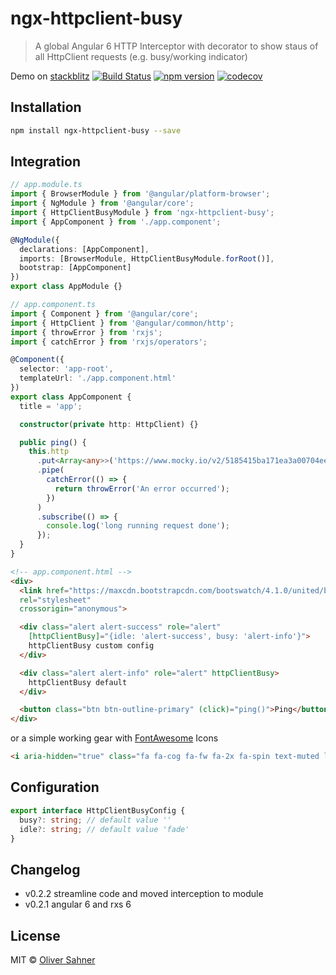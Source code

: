 # ngx-httpclient-busy

> A global Angular 6 HTTP Interceptor with decorator to show staus of all HttpClient requests (e.g. busy/working indicator)

Demo on [stackblitz](https://stackblitz.com/edit/angular-9ykyid?embed=1&file=src/app/app.component.html)
[![Build Status](https://travis-ci.org/osahner/ngx-httpclient-busy.svg?branch=master)](https://travis-ci.org/osahner/ngx-httpclient-busy)
[![npm version](https://badge.fury.io/js/ngx-httpclient-busy.svg)](https://badge.fury.io/js/ngx-httpclient-busy)
[![codecov](https://codecov.io/gh/osahner/ngx-httpclient-busy/branch/master/graph/badge.svg)](https://codecov.io/gh/osahner/ngx-httpclient-busy)

## Installation

```sh
npm install ngx-httpclient-busy --save
```

## Integration

```typescript
// app.module.ts
import { BrowserModule } from '@angular/platform-browser';
import { NgModule } from '@angular/core';
import { HttpClientBusyModule } from 'ngx-httpclient-busy';
import { AppComponent } from './app.component';

@NgModule({
  declarations: [AppComponent],
  imports: [BrowserModule, HttpClientBusyModule.forRoot()],
  bootstrap: [AppComponent]
})
export class AppModule {}
```

```typescript
// app.component.ts
import { Component } from '@angular/core';
import { HttpClient } from '@angular/common/http';
import { throwError } from 'rxjs';
import { catchError } from 'rxjs/operators';

@Component({
  selector: 'app-root',
  templateUrl: './app.component.html'
})
export class AppComponent {
  title = 'app';

  constructor(private http: HttpClient) {}

  public ping() {
    this.http
      .put<Array<any>>('https://www.mocky.io/v2/5185415ba171ea3a00704eed?mocky-delay=1s', {})
      .pipe(
        catchError(() => {
          return throwError('An error occurred');
        })
      )
      .subscribe(() => {
        console.log('long running request done');
      });
  }
}
```

```html
<!-- app.component.html -->
<div>
  <link href="https://maxcdn.bootstrapcdn.com/bootswatch/4.1.0/united/bootstrap.min.css"
  rel="stylesheet"
  crossorigin="anonymous">

  <div class="alert alert-success" role="alert"
    [httpClientBusy]="{idle: 'alert-success', busy: 'alert-info'}">
    httpClientBusy custom config
  </div>

  <div class="alert alert-info" role="alert" httpClientBusy>
    httpClientBusy default
  </div>

  <button class="btn btn-outline-primary" (click)="ping()">Ping</button>
</div>
```
or a simple working gear with [FontAwesome](http://fontawesome.io/) Icons

```html
<i aria-hidden="true" class="fa fa-cog fa-fw fa-2x fa-spin text-muted loading-spinner fade" httpClientBusy></i>
```

## Configuration

```typescript
export interface HttpClientBusyConfig {
  busy?: string; // default value ''
  idle?: string; // default value 'fade'
}
```

## Changelog

* v0.2.2 streamline code and moved interception to module
* v0.2.1 angular 6 and rxs 6


## License

MIT © [Oliver Sahner](mailto:osahner@gmail.com)
